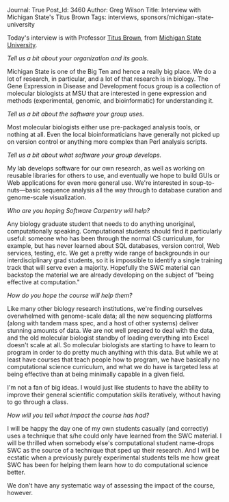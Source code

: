 Journal: True
Post_Id: 3460
Author: Greg Wilson
Title: Interview with Michigan State's Titus Brown
Tags: interviews, sponsors/michigan-state-university

<p>Today's interview is with Professor <a href="http://ivory.idyll.org/blog">Titus Brown</a>, from <a href="http://ged.msu.edu/">Michigan State University</a>.</p>
<p><em>Tell us a bit about your organization and its goals.</em></p>
<p>Michigan State is one of the Big Ten and hence a really big place. We do a lot of research, in particular, and a lot of that research is in biology.  The Gene Expression in Disease and Development focus group is a collection of molecular biologists at MSU that are interested in gene expression and methods (experimental, genomic, and bioinformatic) for understanding it.</p>
<p><em>Tell us a bit about the software your group uses.</em></p>
<p>Most molecular biologists either use pre-packaged analysis tools, or nothing at all.  Even the local bioinformaticians have generally not picked up on version control or anything more complex than Perl analysis scripts.</p>
<p><em>Tell us a bit about what software your group develops.</em></p>
<p>My lab develops software for our own research, as well as working on reusable libraries for others to use, and eventually we hope to build GUIs or Web applications for even more general use.  We're interested in soup-to-nuts&mdash;basic sequence analysis all the way through to database curation and genome-scale visualization.</p>
<p><em>Who are you hoping Software Carpentry will help?</em></p>
<p>Any biology graduate student that needs to do anything unoriginal, computationally speaking.  Computational students should find it particularly useful: someone who has been through the normal CS curriculum, for example, but has never learned about SQL databases, version control, Web services, testing, etc.  We get a pretty wide range of backgrounds in our interdisciplinary grad students, so it is impossible to identify a single training track that will serve even a majority.  Hopefully the SWC material can backstop the material we are already developing on the subject of "being effective at computation."</p>
<p><em>How do you hope the course will help them?</em></p>
<p>Like many other biology research institutions, we're finding ourselves overwhelmed with genome-scale data; all the new sequencing platforms (along with tandem mass spec, and a host of other systems) deliver stunning amounts of data. We are not well prepared to deal with the data, and the old molecular biologist standby of loading everything into Excel doesn't scale at all.  So molecular biologists are starting to have to learn to program in order to do pretty much anything with this data.  But while we at least have courses that teach people how to program, we have basically no computational science curriculum, and what we do have is targeted less at being effective than at being minimally capable in a given field.</p>
<p>I'm not a fan of big ideas.  I would just like students to have the ability to improve their general scientific computation skills iteratively, without having to go through a class.</p>
<p><em>How will you tell what impact the course has had?</em></p>
<p>I will be happy the day one of my own students casually (and correctly) uses a technique that s/he could only have learned from the SWC material.  I will be thrilled when somebody else's computational student name-drops SWC as the source of a technique that sped up their research.  And I will be ecstatic when a previously purely experimental students tells me how great SWC has been for helping them learn how to do computational science better.</p>
<p>We don't have any systematic way of assessing the impact of the course, however.</p>
